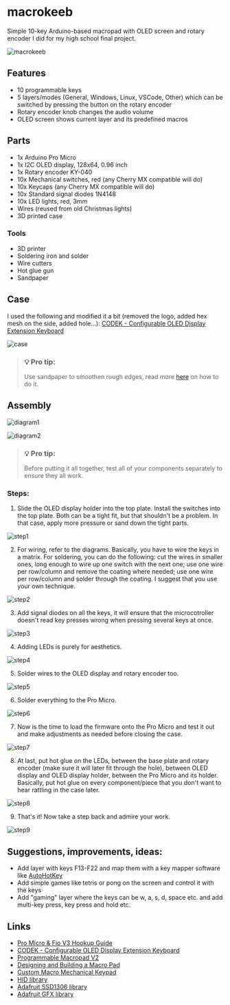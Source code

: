 # macrokeeb

Simple 10-key Arduino-based macropad with OLED screen and rotary encoder I did for my high school final project.

![macrokeeb](/images/macrokeeb_final_3.jpg)

## Features

- 10 programmable keys
- 5 layers/modes (General, Windows, Linux, VSCode, Other) which can be switched by pressing the button on the rotary encoder
- Rotary encoder knob changes the audio volume
- OLED screen shows current layer and its predefined macros

## Parts

- 1x Arduino Pro Micro
- 1x I2C OLED display, 128x64, 0.96 inch
- 1x Rotary encoder KY-040
- 10x Mechanical switches, red (any Cherry MX compatible will do)
- 10x Keycaps (any Cherry MX compatible will do)
- 10x Standard signal diodes 1N4148
- 10x LED lights, red, 3mm
- Wires (reused from old Christmas lights)
- 3D printed case

### Tools

- 3D printer
- Soldering iron and solder
- Wire cutters
- Hot glue gun
- Sandpaper

## Case

I used the following and modified it a bit (removed the logo, added hex mesh on the side, added hole...): 
[CODEK - Configurable OLED Display Extension Keyboard](https://www.thingiverse.com/thing:4539723)

![case](/images/macrokeeb_3d_printed_case.jpg)

> ### :bulb: Pro tip:
>
> Use sandpaper to smoothen rough edges, read more [here](https://www.3dsourced.com/guides/sanding-pla/) on how to do it.

## Assembly

![diagram1](/diagrams/assembly_diagram.jpg)

![diagram2](/diagrams/electric_diagram.jpg)

> ### :bulb: Pro tip:
>
> Before putting it all together, test all of your components separately to ensure they all work.

### Steps:

1. Slide the OLED display holder into the top plate. Install the switches into the top plate. Both can be a tight fit, but that shouldn't be a problem. In that case, apply more pressure or sand down the tight parts.

![step1](/images/macrokeeb_assembly_1.jpg)

2. For wiring, refer to the diagrams. Basically, you have to wire the keys in a matrix. For soldering, you can do the following: cut the wires in smaller ones, long enough to wire up one switch with the next one; use one wire per row/column and remove the coating where needed; use one wire per row/column and solder through the coating. I suggest that you use your own technique.

![step2](/images/macrokeeb_assembly_2.jpg)

3. Add signal diodes on all the keys, it will ensure that the microcotroller doesn't read key presses wrong when pressing several keys at once.

![step3](/images/macrokeeb_assembly_3.jpg)

4. Adding LEDs is purely for aesthetics.

![step4](/images/macrokeeb_assembly_4.jpg)

5. Solder wires to the OLED display and rotary encoder too.

![step5](/images/macrokeeb_assembly_5.jpg)

6. Solder everything to the Pro Micro.

![step6](/images/macrokeeb_assembly_6.jpg)

7. Now is the time to load the firmware onto the Pro Micro and test it out and make adjustments as needed before closing the case.

![step7](/images/macrokeeb_assembly_7.jpg)

8. At last, put hot glue on the LEDs, between the base plate and rotary encoder (make sure it will later fit through the hole), between OLED display and OLED display holder, between the Pro Micro and its holder. Basically, put hot glue on every component/piece that you don't want to hear rattling in the case later.

![step8](/images/macrokeeb_final_1.jpg)

9. That's it! Now take a step back and admire your work.

![step9](/images/macrokeeb_final_2.jpg)

## Suggestions, improvements, ideas:

- Add layer with keys F13-F22 and map them with a key mapper software like [AutoHotKey](https://www.autohotkey.com/)
- Add simple games like tetris or pong on the screen and control it with the keys
- Add "gaming" layer where the keys can be w, a, s, d, space etc. and add multi-key press, key press and hold etc.

## Links

- [Pro Micro & Fio V3 Hookup Guide](https://learn.sparkfun.com/tutorials/pro-micro--fio-v3-hookup-guide/all)
- [CODEK - Configurable OLED Display Extension Keyboard](https://www.thingiverse.com/thing:4539723)
- [Programmable Macropad V2](https://www.instructables.com/Programmable-Macropad-V2/)
- [Designing and Building a Macro Pad](https://codevember.org/projects/designing-and-building-a-macro-pad/)
- [Custom Macro Mechanical Keypad](https://www.instructables.com/Custom-Macro-Mechanical-Keypad/)
- [HID library](https://github.com/NicoHood/HID)
- [Adafruit SSD1306 library](https://github.com/adafruit/Adafruit_SSD1306)
- [Adafruit GFX library](https://github.com/adafruit/Adafruit-GFX-Library)
